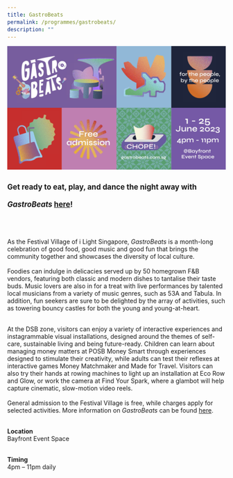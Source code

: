 ```yaml
---
title: GastroBeats
permalink: /programmes/gastrobeats/
description: ""
---
```

<a target="_blank" href="https://www.gastrobeats.com.sg"><img src="/images/Programmes/gastrobeats%20kv.jpg"></a>
<p style="font-size:17px; line-height:40px">
<b>Get ready to eat, play, and dance the night away with <i>GastroBeats</i> <a target="_blank" href="https://www.gastrobeats.com.sg">here</a>!</b><br><br>
	
As the Festival Village of i Light Singapore, <i>GastroBeats</i> is a month-long celebration of good food, good music and good fun that brings the community together and showcases the diversity of local culture.&nbsp;
<br><br>
Foodies can indulge in delicacies served up by 50 homegrown F&amp;B vendors, featuring both classic and modern dishes to tantalise their taste buds. Music lovers are also in for a treat with live performances by talented local musicians from a variety of music genres, such as 53A and Tabula. In addition, fun seekers are sure to be delighted by the array of activities, such as towering bouncy castles for both the young and young-at-heart.<br><br>

At the DSB zone, visitors can enjoy a variety of interactive experiences and instagrammable visual installations, designed around the themes of self-care, sustainable living and being future-ready. Children can learn about managing money matters at POSB Money Smart through experiences designed to stimulate their creativity, while adults can test their reflexes at interactive games Money Matchmaker and Made for Travel. Visitors can also try their hands at rowing machines to light up an installation at Eco Row and Glow, or work the camera at Find Your Spark, where a glambot will help capture cinematic, slow-motion video reels. <br><br>
General admission to the Festival Village is free, while charges apply for selected activities. More information on <i>GastroBeats</i> can be found <a target="_blank" href="https://www.gastrobeats.com.sg">here</a>. <br><br>

<b>Location</b><br>
Bayfront Event Space<br><br>

<b>Timing</b><br>
4pm – 11pm daily<br><br>

</p>